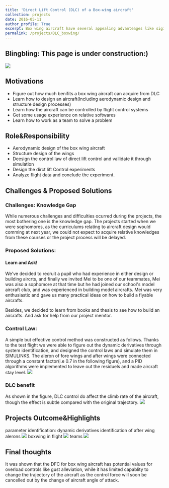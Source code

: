 ```yaml
---
title: 'Direct Lift Control (DLC) of a Box-wing aircraft'
collection: projects
date: 2016-05-11
author_profile: True
excerpt: Box wing aircraft have several appealing advanteages like siginicantlty reduced wingspan and more compact wing structures. Besides, the existence of the two wings have also introduced the capability of direct lift control(DLC). To explore the potential value of this and gain knowledges about box wing design, a team was built and a <a href="https://baike.baidu.com/item/%E5%9B%BD%E5%AE%B6%E5%A4%A7%E5%AD%A6%E7%94%9F%E5%88%9B%E6%96%B0%E6%80%A7%E5%AE%9E%E9%AA%8C%E8%AE%A1%E5%88%92 ">National University Student Innovation Program</a> was applied to fund the research. Several box wing aircrafts was design and built. A DFC control Law was also designed by parametric identifications based on flight tests. DFC flight tests were performed and the data was analyzed. It was shown that the DFC for box wing aircraft has potential values for overload controls like gust alleviation, while it has limited capablity to change the trajectory of the aircraft as the control force will soon be cancelled out by the change of aircraft angle of attack. **[read more](/projects/DLC_boxwing/)**
permalink: /projects/DLC_boxwing/
---
```



## Blingbling: This page is under construction:)

![](https://github.com/TsingQAQ/TsingQAQ.github.io/blob/master/images/DLC/DLC.jpg?raw=true)

## Motivations
* Figure out how much benifits a box wing aircraft can acquire from DLC
* Learn how to design an aircraft(Including aerodynamic design and structure design processes)
* Learn how the aircraft can be controlled by flight control systems
* Get some usage experience on relative softwares
* Learn how to work as a team to solve a problem


## Role&Responsibility

* Aerodynamic design of the box wing aircraft
* Structure design of the wings
* Deesign the control law of direct lift control and vallidate it through simulation
* Design the dirct lift Control experiments
* Analyze flight data and conclude the experiment. 

## Challenges & Proposed Solutions
### Challenges: Knowledge Gap
While numerous challenges and difficulties ocurred during the projects, the most bothering one is the knowledge gap. The projects started when we were sophomores, as the curriculums relating to aircraft design would comming at next year, we could not expect to acquire relative knowledges from these courses or the project process will be delayed.

### Proposed Solutions:
#### Learn and Ask!
We've decided to recruit a pupil who had experience in either design or building aircrts, and finally we invited Mei to be one of our teammates, Mei was also a sophomore at that time but he had joined our school's model aircraft club, and was experienced in building model aircrafts. Mei was very enthusiastic and gave us many practical ideas on how to build a flyable aircrafts.

Besides, we decided to learn from books and thesis to see how to build an aircrafts. And ask for help from our project memtor.

### Control Law:
A simple but effective control method was constructed as follows. Thanks to the test flight we were able to figure out the dynamic derivatives through system identification, and designed the control laws and simulate them in SIMULINKS. The aleron of fore wings and after wings were connected through a constant factor(i.e 0.7 in the following figure), and a PID algorithms were implemented to leave out the residuels and made aircraft stay level.
![](https://github.com/TsingQAQ/TsingQAQ.github.io/blob/master/images/DLC/%E6%8E%A7%E5%88%B6%E4%BA%86.png?raw=true)
### DLC benefit
As shown in the figure, DLC control do affect the climb rate of the aircraft, though the effect is subtle compared with the original trajectory.
![](https://github.com/TsingQAQ/TsingQAQ.github.io/blob/master/images/DLC/123.jpg?raw=true)
## Projects Outcome&Highlights

parameter identification: dynamic derivatives identification of after wing alerons 
![](https://github.com/TsingQAQ/TsingQAQ.github.io/blob/master/images/DLC/%E6%B0%94%E5%8A%A8%E8%BE%A8%E8%AF%86.jpg?raw=true)
boxwing in flight
![](https://github.com/TsingQAQ/TsingQAQ.github.io/blob/master/images/DLC/in%20flight.png?raw=true)
teams
![](https://github.com/TsingQAQ/TsingQAQ.github.io/blob/master/images/DLC/340345738520796829.jpg?raw=true)
## Final thoughts
It was shown that the DFC for box wing aircraft has potential values for overload controls like gust alleviation, while it has limited capablity to change the trajectory of the aircraft as the control force will soon be cancelled out by the change of aircraft angle of attack.
